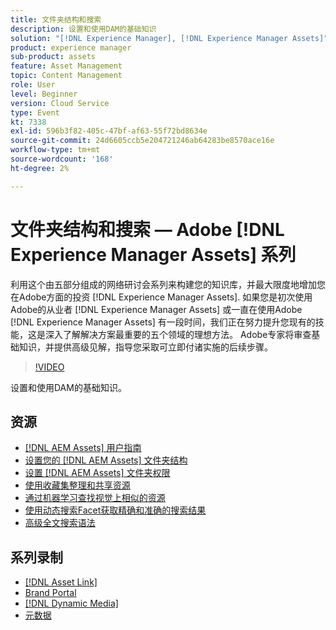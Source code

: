 ```yaml
---
title: 文件夹结构和搜索
description: 设置和使用DAM的基础知识
solution: "[!DNL Experience Manager], [!DNL Experience Manager Assets]"
product: experience manager
sub-product: assets
feature: Asset Management
topic: Content Management
role: User
level: Beginner
version: Cloud Service
type: Event
kt: 7338
exl-id: 596b3f82-405c-47bf-af63-55f72bd8634e
source-git-commit: 24d6605ccb5e204721246ab64283be8570ace16e
workflow-type: tm+mt
source-wordcount: '168'
ht-degree: 2%

---
```


# 文件夹结构和搜索 — Adobe [!DNL Experience Manager Assets] 系列

利用这个由五部分组成的网络研讨会系列来构建您的知识库，并最大限度地增加您在Adobe方面的投资 [!DNL Experience Manager Assets]. 如果您是初次使用Adobe的从业者 [!DNL Experience Manager Assets] 或一直在使用Adobe [!DNL Experience Manager Assets] 有一段时间，我们正在努力提升您现有的技能，这是深入了解解决方案最重要的五个领域的理想方法。 Adobe专家将审查基础知识，并提供高级见解，指导您采取可立即付诸实施的后续步骤。

>[!VIDEO](https://video.tv.adobe.com/v/332135/?quality=12&learn=on&hidetitle=true)

设置和使用DAM的基础知识。

## 资源

* [[!DNL AEM Assets] 用户指南](https://experienceleague.adobe.com/docs/experience-manager-65/assets/home.html)
* [设置您的 [!DNL AEM Assets] 文件夹结构](https://experienceleague.adobe.com/docs/experience-manager-learn/assets/configuring/baseline-folders.html)
* [设置 [!DNL AEM Assets] 文件夹权限](https://experienceleague.adobe.com/docs/experience-manager-learn/assets/configuring/baseline-permissions.html)
* [使用收藏集整理和共享资源](https://experienceleague.adobe.com/docs/experience-manager-learn/assets/search-and-discovery/collections.html)
* [通过机器学习查找视觉上相似的资源](https://experienceleague.adobe.com/docs/experience-manager-learn/assets/search-and-discovery/search.html)
* [使用动态搜索Facet获取精确和准确的搜索结果](https://experienceleague.adobe.com/docs/experience-manager-learn/assets/search-and-discovery/search.html)
* [高级全文搜索语法](https://experienceleague.adobe.com/docs/experience-manager-64/assets/using/gql-search.html?lang=en#using)

## 系列录制

* [[!DNL Asset Link]](asset-link.md)
* [Brand Portal](brand-portal.md)
* [[!DNL Dynamic Media]](dynamic-media.md)
* [元数据](metadata.md)
